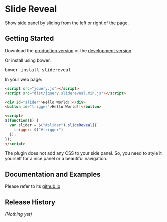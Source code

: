 # Slide Reveal

Show side panel by sliding from the left or right of the page.

## Getting Started

Download the [production version][min] or the [development version][max].

[min]: https://raw.githubusercontent.com/nnattawat/slidereveal/master/dist/jquery.slidereveal.min.js
[max]: https://raw.githubusercontent.com/nnattawat/slidereveal/master/dist/jquery.slidereveal.js

Or install using bower.
<pre>bower install slidereveal</pre>
In your web page:

```html
<script src="jquery.js"></script>
<script src="dist/jquery.slidereveal.min.js"></script>

<div id="slider">Hello World!!</div>
<button id="trigger">Hello World!!</button>

<script>
$(function($) {
  var slider = $("#slider").slideReveal({
  	trigger: $("#trigger")
  });
});
</script>
```

The plugin does not add any CSS to your side panel. So, you need to style it yourself for a nice panel or a beautiful navigation.

## Documentation and Examples
Please refer to its [github.io](http://nnattawat.github.io/slideReveal)

## Release History
_(Nothing yet)_
